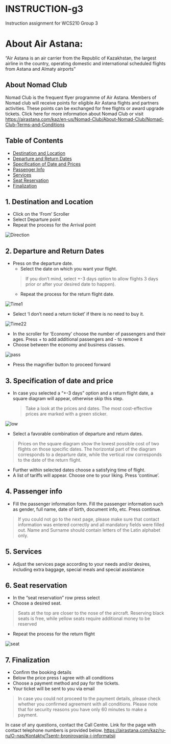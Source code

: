 # INSTRUCTION-g3
Instruction assignment for WCS210 Group 3

# About Air Astana:
“Air Astana is an air carrier from the Republic of Kazakhstan, the largest airline in the country, operating domestic and international scheduled flights from Astana and Almaty airports”

## About Nomad Club 
Nomad Club is the frequent flyer programme of Air Astana. Members of Nomad club will receive points for eligible Air Astana flights and partners activities. These points can be exchanged for free flights or award upgrade tickets.
Click here for more information about Nomad Club or visit https://airastana.com/kaz/en-us/Nomad-Club/About-Nomad-Club/Nomad-Club-Terms-and-Conditions 

## Table of Contents
* [Destination and Location](#dal)
* [Departure and Return Dates](#dard)
* [Specification of Date and Prices](#spec)
* [Passenger Info](#pass)
* [Services](#service)
* [Seat Reservation](#seat)
* [Finalization](#Finalization)

<a name="dal"></a>
## 1. Destination and Location
* Click on the ‘From’ Scroller
* Select Departure point
* Repeat the process for the Arrival point

![Direction](https://github.com/beksultan-mukhamedadiuly/Group3-wcs210/blob/main/direction.gif)

<a name="dard"></a>
## 2. Departure and Return Dates
* Press on the departure date.
  - Select the date on which you want your flight. 
  > If you don’t mind, select +-3 days option to allow flights 3 days prior or after your desired date to happen).
  - Repeat the process for the return flight date. 
  
![Time1](https://github.com/beksultan-mukhamedadiuly/Group3-wcs210/blob/main/time1.gif)


* Select ‘I don’t need a return ticket’ if there is no need to buy it.

![Time22](https://github.com/beksultan-mukhamedadiuly/Group3-wcs210/blob/main/time22.gif)

* In the scroller for ‘Economy’ choose the number of passengers and their ages. Press + to add additional passengers and - to remove it
* Choose between the economy and business classes.

![pass](https://github.com/beksultan-mukhamedadiuly/Group3-wcs210/blob/main/pass.gif)

* Press the magnifier button to proceed forward

<a name="spec"></a>
## 3. Specification of date and price
* In case you selected a “+-3 days” option and a return flight date, a square diagram will appear, otherwise skip this step. 
  > Take a look at the prices and dates. The most cost-effective prices are marked with a green sticker. 

![low](https://github.com/beksultan-mukhamedadiuly/Group3-wcs210/blob/main/low.gif)
  - Select a favorable combination of departure and return dates.
  > Prices on the square diagram show the lowest possible cost of two flights on those specific dates. The horizontal part of the diagram corresponds to a departure date, while the vertical row corresponds to the date of the return flight.
* Further within selected dates choose a satisfying time of flight.
* A list of tariffs will appear. Choose one to your liking. Press ‘continue’.

<a name="pass"></a>
## 4. Passenger info
* Fill the passenger information form. Fill the passenger information such as gender, full name, date of birth, document info, etc. Press continue.
> If you could not go to the next page, please make sure that contact information was entered correctly and all mandatory fields were filled out. Name and Surname should contain letters of the Latin alphabet only.  

<a name="service"></a>
## 5. Services
* Adjust the services page according to your needs and/or desires, including extra baggage, special meals and special assistance

<a name="seat"></a> 
## 6. Seat reservation
* In the “seat reservation” row press select
* Choose a desired seat.
> Seats at the top are closer to the nose of the aircraft. Reserving black seats is free, while yellow seats require additional money to be reserved
* Repeat the process for the return flight

![seat](https://github.com/beksultan-mukhamedadiuly/Group3-wcs210/blob/main/seatt.gif)

<a name="Finalization"></a> 
## 7. Finalization
* Confirm the booking details
* Below the price press I agree with all conditions
* Choose a payment method and pay for the tickets.
* Your ticket will be sent to you via email
> In case you could not proceed to the payment details, please check whether you confirmed agreement with all conditions.
> Please note that for security reasons you have only 60 minutes to make a payment.

In case of any questions, contact the Call Centre. Link for the page with contact telephone numbers is provided below.
https://airastana.com/kaz/ru-ru/O-nas/Kontakty/Tsentr-bronirovaniia-i-informatsii


